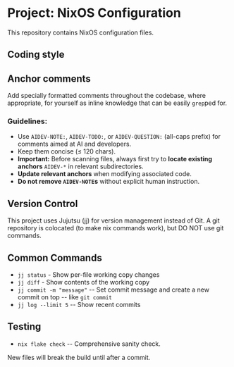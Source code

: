 # Project: NixOS Configuration

This repository contains NixOS configuration files.

## Coding style

## Anchor comments  

Add specially formatted comments throughout the codebase, where appropriate, for yourself as inline knowledge that can be easily `grep`ped for.  

### Guidelines:  

- Use `AIDEV-NOTE:`, `AIDEV-TODO:`, or `AIDEV-QUESTION:` (all-caps prefix) for comments aimed at AI and developers.  
- Keep them concise (≤ 120 chars).  
- **Important:** Before scanning files, always first try to **locate existing anchors** `AIDEV-*` in relevant subdirectories.  
- **Update relevant anchors** when modifying associated code.  
- **Do not remove `AIDEV-NOTE`s** without explicit human instruction.  

## Version Control
This project uses Jujutsu (jj) for version management instead of Git.
A git repository is colocated (to make nix commands work), but DO NOT use git commands.

## Common Commands
- `jj status` - Show per-file working copy changes
- `jj diff` - Show contents of the working copy
- `jj commit -m "message"` -- Set commit message and create a new commit on top -- like `git commit`
- `jj log --limit 5` -- Show recent commits

## Testing
- `nix flake check` -- Comprehensive sanity check.

New files will break the build until after a commit.
